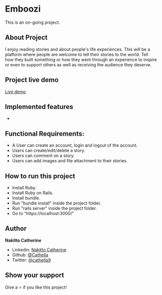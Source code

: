 # Emboozi
This is an on-going project.

## About Project

I enjoy reading stories and about people's life experiences. This will be a platform where people are welcome to tell their stories to the world. Tell how they built something or how they went through an experience to inspire or even to support others as well as receiving the audience they deserve.

## Project live demo
[Live demo]()

## Implemented features
- 

## Functional Requirements:

- A User can create an account, login and logout of the account.
- Users can create/edit/delete a story.
- Users can comment on a story.
- Users can add images and file attachment to their stories.

## How to run this project

- Install Ruby.
- Install Ruby on Rails.
- Install bundle.
- Run "bundle install" inside the project  folder.
- Run "rails server" inside the project folder.
- Go to "https://localhost:3000/"

## Author

**Nakitto Catherine**
- Linkedin: [Nakitto Catherine](https://www.linkedin.com/in/nakitto-catherine2020)
- Github: [@Cathella](https://github.com/Cathella)
- Twitter: [@cathella9](https://twitter.com/cathella9)

## Show your support

Give a ⭐️ if you like this project!
